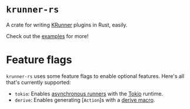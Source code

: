 # `krunner-rs`

A crate for writing [KRunner](https://userbase.kde.org/Plasma/Krunner) plugins in Rust, easily.

Check out the [examples](./examples) for more!

# Feature flags

`krunner-rs` uses some feature flags to enable optional features.
Here's all that's currently supported:

- `tokio`: Enables [asynchronous runners](AsyncRunner) with the [Tokio](::tokio) runtime.
- `derive`: Enables generating [`Action`]s with a [derive macro](derive@Action).
